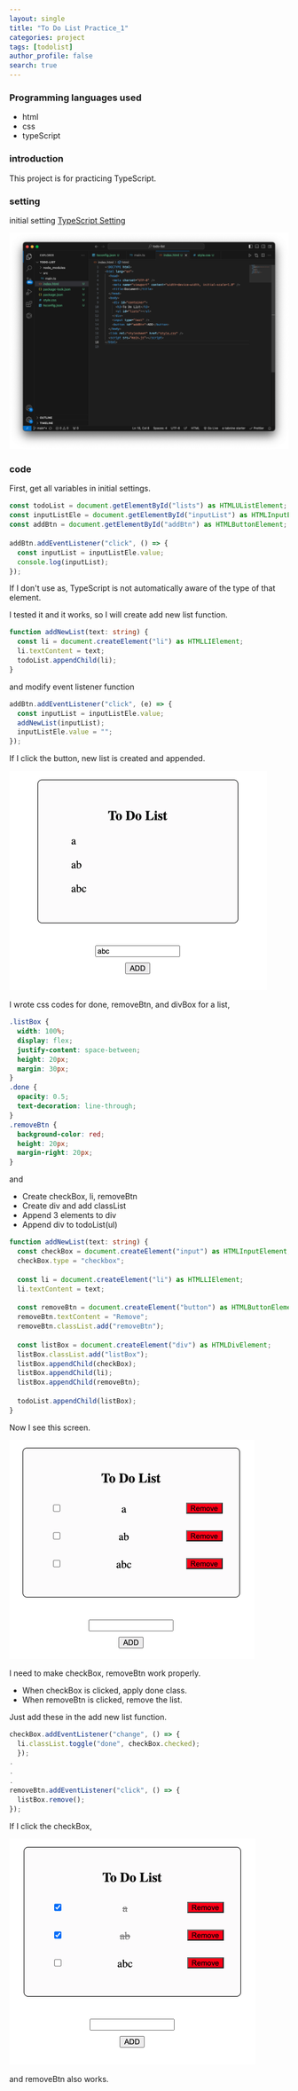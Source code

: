 ```yaml
---
layout: single
title: "To Do List Practice_1"
categories: project
tags: [todolist]
author_profile: false
search: true
---
```


### Programming languages used

- html
- css
- typeScript

### introduction

This project is for practicing TypeScript.

### setting

initial setting
[TypeScript Setting](https://henrychung98.github.io/note/typeScript1/)

![des1](/assets/images/2024-03-04-todoListPrac1/des1.png)

### code

First, get all variables in initial settings.

```typescript
const todoList = document.getElementById("lists") as HTMLUListElement;
const inputListEle = document.getElementById("inputList") as HTMLInputElement;
const addBtn = document.getElementById("addBtn") as HTMLButtonElement;

addBtn.addEventListener("click", () => {
  const inputList = inputListEle.value;
  console.log(inputList);
});
```

If I don't use as, TypeScript is not automatically aware of the type of that element.

I tested it and it works, so I will create add new list function.

```typescript
function addNewList(text: string) {
  const li = document.createElement("li") as HTMLLIElement;
  li.textContent = text;
  todoList.appendChild(li);
}
```

and modify event listener function

```typescript
addBtn.addEventListener("click", (e) => {
  const inputList = inputListEle.value;
  addNewList(inputList);
  inputListEle.value = "";
});
```

If I click the button, new list is created and appended.

![des2](/assets/images/2024-03-04-todoListPrac1/des2.png)

I wrote css codes for done, removeBtn, and divBox for a list,

```css
.listBox {
  width: 100%;
  display: flex;
  justify-content: space-between;
  height: 20px;
  margin: 30px;
}
.done {
  opacity: 0.5;
  text-decoration: line-through;
}
.removeBtn {
  background-color: red;
  height: 20px;
  margin-right: 20px;
}
```

and

- Create checkBox, li, removeBtn
- Create div and add classList
- Append 3 elements to div
- Append div to todoList(ul)

```typescript
function addNewList(text: string) {
  const checkBox = document.createElement("input") as HTMLInputElement;
  checkBox.type = "checkbox";

  const li = document.createElement("li") as HTMLLIElement;
  li.textContent = text;

  const removeBtn = document.createElement("button") as HTMLButtonElement;
  removeBtn.textContent = "Remove";
  removeBtn.classList.add("removeBtn");

  const listBox = document.createElement("div") as HTMLDivElement;
  listBox.classList.add("listBox");
  listBox.appendChild(checkBox);
  listBox.appendChild(li);
  listBox.appendChild(removeBtn);

  todoList.appendChild(listBox);
}
```

Now I see this screen.

![des3](/assets/images/2024-03-04-todoListPrac1/des3.png)

I need to make checkBox, removeBtn work properly.

- When checkBox is clicked, apply done class.
- When removeBtn is clicked, remove the list.

Just add these in the add new list function.

```typescript
checkBox.addEventListener("change", () => {
  li.classList.toggle("done", checkBox.checked);
  });
.
.
.
removeBtn.addEventListener("click", () => {
  listBox.remove();
});
```

If I click the checkBox,

![des4](/assets/images/2024-03-04-todoListPrac1/des4.png)

and removeBtn also works.
